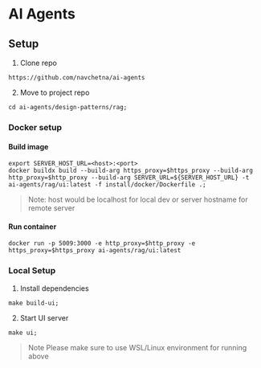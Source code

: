 # AI Agents


## Setup

1. Clone repo
```
https://github.com/navchetna/ai-agents
```
2. Move to project repo
```
cd ai-agents/design-patterns/rag;
```

### Docker setup

#### Build image

```
export SERVER_HOST_URL=<host>:<port>
docker buildx build --build-arg https_proxy=$https_proxy --build-arg http_proxy=$http_proxy --build-arg SERVER_URL=${SERVER_HOST_URL} -t ai-agents/rag/ui:latest -f install/docker/Dockerfile .;   
```

> Note: host would be localhost for local dev or server hostname for remote server

#### Run container

```
docker run -p 5009:3000 -e http_proxy=$http_proxy -e https_proxy=$https_proxy ai-agents/rag/ui:latest
```

### Local Setup

1. Install dependencies
```
make build-ui;
```
2. Start UI server
```
make ui;
```

> Note
> Please make sure to use WSL/Linux environment for running above
